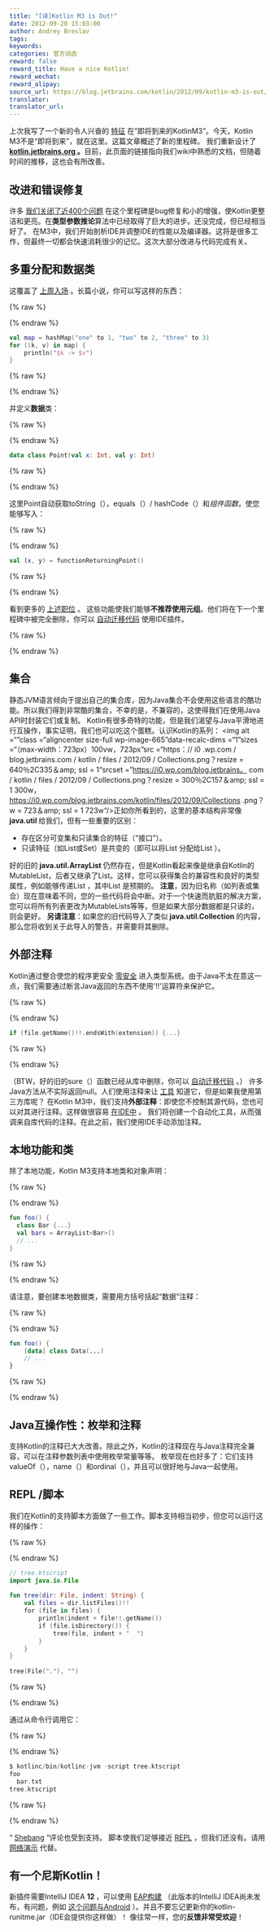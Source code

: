 ```yaml
---
title: "[译]Kotlin M3 is Out!"
date: 2012-09-20 15:03:00
author: Andrey Breslav
tags:
keywords:
categories: 官方动态
reward: false
reward_title: Have a nice Kotlin!
reward_wechat:
reward_alipay:
source_url: https://blog.jetbrains.com/kotlin/2012/09/kotlin-m3-is-out/
translator:
translator_url:
---
```


上次我写了一个新的令人兴奋的 [特征](http://blog.jetbrains.com/kotlin/2012/09/how-do-you-traverse-a-map/) 在“即将到来的KotlinM3”。今天，Kotlin M3不是“即将到来”，就在这里。这篇文章概述了新的里程碑。<span id =“more-663”> </span>
我们重新设计了<strong> <a href="http://kotlin.jetbrains.org"> kotlin.jetbrains.org </a>。</strong>目前，此页面的链接指向我们wiki中熟悉的文档，但随着时间的推移，这也会有所改善。
## 改进和错误修复

许多 [我们关闭了近400个问题](http://youtrack.jetbrains.com/issues/KT?q=%23Kotlin+%23Resolved+resolved+date%3A+2012-07-11+..+2012-09-20) 在这个里程碑是bug修复和小的增强，使Kotlin更整洁和更亮。在<strong>类型参数推论</strong>算法中已经取得了巨大的进步。还没完成，但已经相当好了。
在M3中，我们开始剖析IDE并调整IDE的性能</strong>以及编译器。这将是很多工作，但最终一切都会快速消耗很少的记忆。这次大部分改进与代码完成有关。
## 多重分配和数据类

这覆盖了 [上周入场](http://blog.jetbrains.com/kotlin/2012/09/how-do-you-traverse-a-map/) 。长篇小说，你可以写这样的东西：

{% raw %}
<p></p>
{% endraw %}

```kotlin
val map = hashMap("one" to 1, "two" to 2, "three" to 3)
for ((k, v) in map) {
    println("$k -> $v")
}
```

{% raw %}
<p></p>
{% endraw %}

并定义<strong>数据</strong>类：

{% raw %}
<p></p>
{% endraw %}

```kotlin
data class Point(val x: Int, val y: Int)
```

{% raw %}
<p></p>
{% endraw %}

这里Point自动获取toString（），equals（）/ hashCode（）和<em>组件函数</em>，使您能够写入：

{% raw %}
<p></p>
{% endraw %}

```kotlin
val (x, y) = functionReturningPoint()
```

{% raw %}
<p></p>
{% endraw %}

看到更多的 [上述职位](http://blog.jetbrains.com/kotlin/2012/09/how-do-you-traverse-a-map/) 。
这些功能使我们能够<strong>不推荐使用元组</strong>。他们将在下一个里程碑中被完全删除，你可以 [自动迁移代码](http://blog.jetbrains.com/kotlin/migrating-tuples/) 使用IDE插件。

{% raw %}
<p><a name="Collections"></a></p>
{% endraw %}

## 集合

静态JVM语言倾向于提出自己的集合库，因为Java集合不会使用这些语言的酷功能。所以我们得到非常酷的集合，不幸的是，不兼容的</em>，这使得我们在使用Java API时封装它们或复制。
Kotlin有很多奇特的功能，但是我们渴望与Java平滑地进行互操作，事实证明，我们也可以吃这个蛋糕。认识Kotlin的系列：
<img alt =“”class =“aligncenter size-full wp-image-665”data-recalc-dims =“1”sizes =“（max-width：723px）100vw，723px”src =“https：// i0 .wp.com / blog.jetbrains.com / kotlin / files / 2012/09 / Collections.png？resize = 640％2C335＆amp; ssl = 1“srcset =”https://i0.wp.com/blog.jetbrains。 com / kotlin / files / 2012/09 / Collections.png？resize = 300％2C157＆amp; ssl = 1 300w，https://i0.wp.com/blog.jetbrains.com/kotlin/files/2012/09/Collections .png？w = 723＆amp; ssl = 1 723w“/>正如你所看到的，这里的基本结构非常像<strong> java.util </strong>给我们，但有一些重要的区别：

* 存在区分可变集和只读集合的​​特征（“接口”）。
* 只读特征（如List或Set）是共变的（即可以将List <String>分配给List <Any>）。

好的旧的<strong> java.util.ArrayList </strong>仍然存在，但是Kotlin看起来像是继承自Kotlin的MutableList，后者又继承了List。这样，您可以获得集合的兼容性和良好的类型属性，例如能够传递List <String>，其中List <Any>是预期的。
<strong>注意</strong>，因为旧名称（如列表或集合）现在意味着不同，您的一些代码将会中断。对于一个快速而肮脏的解决方案，您可以将所有列表更改为MutableLists等等，但是如果大部分数据都是只读的，则会更好。
<strong>另请注意</strong>：如果您的旧代码导入了类似<strong> java.util.Collection </strong>的内容，那么您将收到关于此导入的警告，并需要将其删除。
## 外部注释

Kotlin通过整合使您的程序更安全 [零安全](http://confluence.jetbrains.net/display/Kotlin/Null-safety) 进入类型系统。由于Java不太在意这一点，我们需要通过断言Java返回的东西不使用'!!'运算符来保护它。

{% raw %}
<p></p>
{% endraw %}

```kotlin
if (file.getName()!!.endsWith(extension)) {...}
```

{% raw %}
<p></p>
{% endraw %}

（BTW，好的旧的sure（）函数已经从库中删除，你可以 [自动迁移代码](http://blog.jetbrains.com/kotlin/migrating-sure/) 。）
许多Java方法从不实际返回null。人们使用注释来让 [工具](http://www.jetbrains.com/idea/documentation/howto.html) 知道它，但是如果我使用第三方库呢？
在Kotlin M3中，我们支持<strong>外部注释</strong>：即使您不控制其源代码，您也可以对其进行注释。这样做很容易 [在IDE中](http://blog.jetbrains.com/kotlin/using-external-annotations/) 。
我们将创建一个自动化工具，从而强调</strong>来自库代码的注释。在此之前，我们使用IDE手动添加注释。
## 本地功能和类

除了本地功能，Kotlin M3支持本地类和对象声明：

{% raw %}
<p></p>
{% endraw %}

```kotlin
fun foo() {
  class Bar {...}
  val bars = ArrayList<Bar>()
  // ...
}
```

{% raw %}
<p></p>
{% endraw %}

请注意，要创建本地数据类，需要用方括号括起“数据”注释：

{% raw %}
<p></p>
{% endraw %}

```kotlin
fun foo() {
    [data] class Data(...)
    // ...
}
```

{% raw %}
<p></p>
{% endraw %}

## Java互操作性：枚举和注释

支持Kotlin的注释已大大改善。除此之外，Kotlin的注释现在与Java注释完全兼容，可以在注释参数列表中使用枚举常量等等。
枚举现在也好多了：它们支持valueOf（），name（）和ordinal（），并且可以很好地与Java一起使用。
## REPL /脚本

我们在Kotlin的支持脚本方面做了一些工作。脚本支持相当初步，但您可以运行这样的操作：

{% raw %}
<p></p>
{% endraw %}

```kotlin
// tree.ktscript
import java.io.File
 
fun tree(dir: File, indent: String) {
    val files = dir.listFiles()!!
    for (file in files) {
        println(indent + file!!.getName())
        if (file.isDirectory()) {
            tree(file, indent + "  ")
        }
    }
}
 
tree(File("."), "")
```

{% raw %}
<p></p>
{% endraw %}

通过从命令行调用它：

{% raw %}
<p></p>
{% endraw %}

```kotlin
$ kotlinc/bin/kotlinc-jvm -script tree.ktscript
foo
  bar.txt
tree.ktscript
```

{% raw %}
<p></p>
{% endraw %}

“ [Shebang](http://en.wikipedia.org/wiki/Shebang_(Unix)) “评论也受到支持。
脚本使我们足够接近 [REPL](http://en.wikipedia.org/wiki/Read%E2%80%93eval%E2%80%93print_loop) ，但我们还没有。请用 [网络演示](http://kotlin-demo.jetbrains.com) 代替。
## 有一个尼斯Kotlin！

新插件需要IntelliJ IDEA <strong> 12 </strong>，可以使用 [EAP构建](http://eap.jetbrains.com/idea) （此版本的IntelliJ IDEA尚未发布，有问题，例如 [这个问题与Android](http://youtrack.jetbrains.com/issue/KT-2763) ）。并且不要忘记更新你的kotlin-runitme.jar（IDE会提供你这样做）！
像往常一样，您的<strong>反馈非常受欢迎</strong>！
